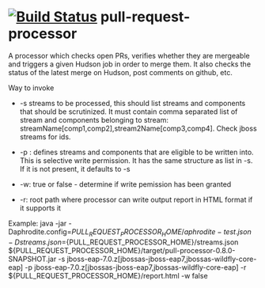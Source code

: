 [![Build Status](https://travis-ci.org/jboss-set/pull-request-processor.svg?branch=master)](https://travis-ci.org/jboss-set/pull-request-processor)
pull-request-processor
======================

A processor which checks open PRs, verifies whether they are mergeable and triggers a given Hudson job in order to merge them.
It also checks the status of the latest merge on Hudson, post comments on github, etc.

Way to invoke

- -s streams to be processed, this should list streams and components that should be scrutinized. It must contain comma separated list of stream and components belonging to stream: streamName[comp1,comp2],stream2Name[comp3,comp4]. Check jboss streams for ids.

- -p : defines streams and components that are eligible to be written into. This is selective write permission. It has the same structure as list in -s. If it is not present, it defaults to -s

- -w: true or false - determine if write pemission has been granted

- -r: root path where processor can write output report in HTML format if it supports it

Example: 
java -jar -Daphrodite.config=${PULL_REQUEST_PROCESSOR_HOME}/aphrodite-test.json -Dstreams.json=${PULL_REQUEST_PROCESSOR_HOME}/streams.json ${PULL_REQUEST_PROCESSOR_HOME}/target/pull-processor-0.8.0-SNAPSHOT.jar -s jboss-eap-7.0.z[jbossas-jboss-eap7,jbossas-wildfly-core-eap] -p jboss-eap-7.0.z[jbossas-jboss-eap7,jbossas-wildfly-core-eap] -r ${PULL_REQUEST_PROCESSOR_HOME}/report.html -w false
